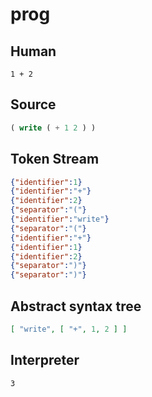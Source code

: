 # prog
## Human
```
1 + 2
```
## Source
```lisp
( write ( + 1 2 ) ) 
```
## Token Stream
```json
{"identifier":1}
{"identifier":"+"}
{"identifier":2}
{"separator":"("}
{"identifier":"write"}
{"separator":"("}
{"identifier":"+"}
{"identifier":1}
{"identifier":2}
{"separator":")"}
{"separator":")"}
```
## Abstract syntax tree
```json
[ "write", [ "+", 1, 2 ] ]

```
## Interpreter
```bash
3
```